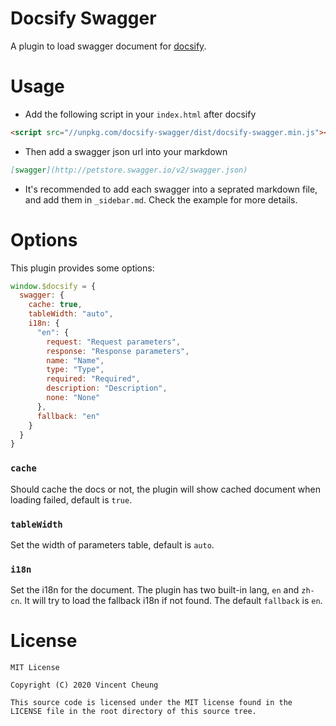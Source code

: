 Docsify Swagger
===============
A plugin to load swagger document for [docsify][1].


Usage
=====

* Add the following script in your `index.html` after docsify
```html
<script src="//unpkg.com/docsify-swagger/dist/docsify-swagger.min.js"></script>
```

* Then add a swagger json url into your markdown
```markdown
[swagger](http://petstore.swagger.io/v2/swagger.json)
```

* It's recommended to add each swagger into a seprated markdown file, and add them in `_sidebar.md`. Check the example for more details.

Options
=======

This plugin provides some options:

```javascript
window.$docsify = {
  swagger: {
    cache: true,
    tableWidth: "auto",
	i18n: {
      "en": {
        request: "Request parameters",
        response: "Response parameters",
        name: "Name",
        type: "Type",
        required: "Required",
        description: "Description",
        none: "None"
      },
      fallback: "en"
    }
  }
}
```

### `cache`

Should cache the docs or not, the plugin will show cached document when loading failed, default is `true`.

### `tableWidth`

Set the width of parameters table, default is `auto`.

### `i18n`

Set the i18n for the document. The plugin has two built-in lang, `en` and `zh-cn`. It will try to load the fallback i18n if not found. The default `fallback` is `en`.

License
=======

    MIT License

	Copyright (C) 2020 Vincent Cheung

	This source code is licensed under the MIT license found in the
	LICENSE file in the root directory of this source tree.


[1]: https://docsify.js.org/